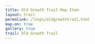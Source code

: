 ```yaml
---
title: Old Growth Trail Map Item
layout: trail
permalink: /loops/oldgrowthtrail.html
map-on: true
gallery: true
trail: Old Growth Trail
---
```


